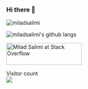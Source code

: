 ### Hi there 👋

<!--
**miladsalimiiii/miladsalimiiii** is a ✨ _special_ ✨ repository because its `README.md` (this file) appears on your GitHub profile.

Here are some ideas to get you started:

- 🔭 I’m currently working on ...
- 🌱 I’m currently learning ...
- 👯 I’m looking to collaborate on ...
- 🤔 I’m looking for help with ...
- 💬 Ask me about ...
- 📫 How to reach me: ...
- 😄 Pronouns: ...
- ⚡ Fun fact: ...
-->


<p>
  <img align="center" src="https://github-readme-stats.vercel.app/api?username=miladsalimiiii&theme=clean&show_icons=true&count_private=true&locale=en" alt="miladsalimi" />
</p>


![miladsalimi's github langs](https://github-readme-stats.vercel.app/api/top-langs/?username=miladsalimiiii&layout=compact&hide_border=false&title_color=0366d6&count_private=true&include_all_commits=true&theme=clean)

<a href="https://stackoverflow.com/users/10003284/milad-salimi"><img src="https://stackoverflow.com/users/flair/10003284.png?theme=clean" width="200" height="58" alt="Milad Salimi at Stack Overflow" title="Milad Salimi at Stack Overflow" align="top"></a>


<p> 
  Visitor count<br>
  <img src="https://profile-counter.glitch.me/miladsalimiiii/count.svg" />
</p>
